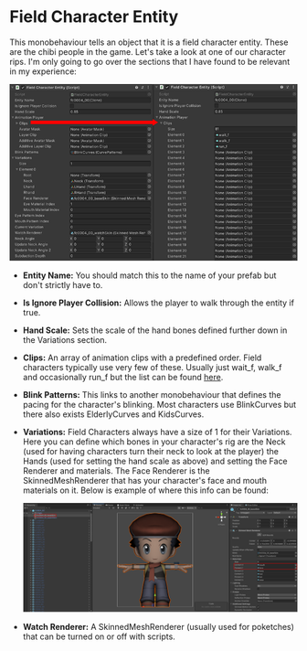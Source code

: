 # Field Character Entity

This monobehaviour tells an object that it is a field character entity. These are the chibi people in the game.
Let's take a look at one of our character rips. I'm only going to go over the sections that I have found to be relevant in my experience:

![field-character-entity-1](/static/img/lumitool-guides/characters/field-character-entity-1.webp)

- **Entity Name:** You should match this to the name of your prefab but don't strictly have to.
- **Is Ignore Player Collision:** Allows the player to walk through the entity if true.
- **Hand Scale:** Sets the scale of the hand bones defined further down in the Variations section.
- **Clips:** An array of animation clips with a predefined order. Field characters typically use very few of these. Usually just wait_f, walk_f and occasionally run_f but the list can be found [here](https://docs.google.com/spreadsheets/d/1lF9hdc9042NIlKLmnrCVF9eN1ymcCRFCa0G62tAnVLk/edit?usp=sharing).
- **Blink Patterns:** This links to another monobehaviour that defines the pacing for the character's blinking. Most characters use BlinkCurves but there also exists ElderlyCurves and KidsCurves.
- **Variations:** Field Characters always have a size of 1 for their Variations. Here you can define which bones in your character's rig are the Neck (used for having characters turn their neck to look at the player) the Hands (used for setting the hand scale as above) and setting the Face Renderer and materials. The Face Renderer is the SkinnedMeshRenderer that has your character's face and mouth materials on it. Below is example of where this info can be found:

    ![field-character-entity-2](/static/img/lumitool-guides/characters/field-character-entity-2.webp)
- **Watch Renderer:** A SkinnedMeshRenderer (usually used for poketches) that can be turned on or off with scripts.